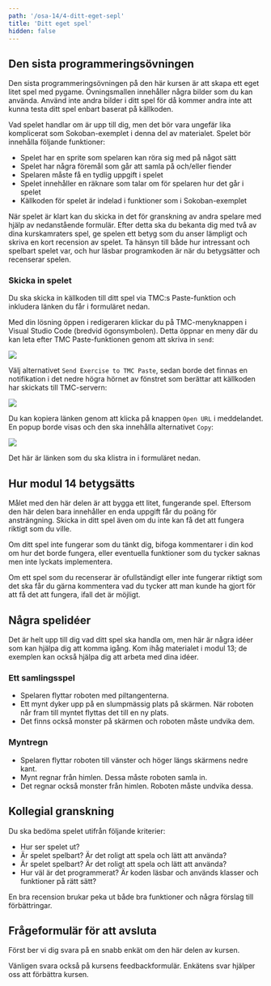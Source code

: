 ```yaml
---
path: '/osa-14/4-ditt-eget-sepl'
title: 'Ditt eget spel'
hidden: false
---
```


## Den sista programmeringsövningen

Den sista programmeringsövningen på den här kursen är att skapa ett eget litet spel med pygame. Övningsmallen innehåller några bilder som du kan använda. Använd inte andra bilder i ditt spel för då kommer andra inte att kunna testa ditt spel enbart baserat på källkoden.

Vad spelet handlar om är upp till dig, men det bör vara ungefär lika komplicerat som Sokoban-exemplet i denna del av materialet. Spelet bör innehålla följande funktioner:

* Spelet har en sprite som spelaren kan röra sig med på något sätt
* Spelet har några föremål som går att samla på och/eller fiender
* Spelaren måste få en tydlig uppgift i spelet
* Spelet innehåller en räknare som talar om för spelaren hur det går i spelet
* Källkoden för spelet är indelad i funktioner som i Sokoban-exemplet

När spelet är klart kan du skicka in det för granskning av andra spelare med hjälp av nedanstående formulär. Efter detta ska du bekanta dig med två av dina kurskamraters spel, ge spelen ett betyg som du anser lämpligt och skriva en kort recension av spelet. Ta hänsyn till både hur intressant och spelbart spelet var, och hur läsbar programkoden är när du betygsätter och recenserar spelen.

### Skicka in spelet

Du ska skicka in källkoden till ditt spel via TMC:s Paste-funktion och inkludera länken du får i formuläret nedan.

Med din lösning öppen i redigeraren klickar du på TMC-menyknappen i Visual Studio Code (bredvid ögonsymbolen). Detta öppnar en meny där du kan leta efter TMC Paste-funktionen genom att skriva in `send`:

<img src="tmc_paste_1.png">

Välj alternativet `Send Exercise to TMC Paste`, sedan borde det finnas en notifikation i det nedre högra hörnet av fönstret som berättar att källkoden har skickats till TMC-servern:

<img src="tmc_paste_2.png">

Du kan kopiera länken genom att klicka på knappen `Open URL` i meddelandet. En popup borde visas och den ska innehålla alternativet `Copy`:

<img src="tmc_paste_3.png">

Det här är länken som du ska klistra in i formuläret nedan.

## Hur modul 14 betygsätts

Målet med den här delen är att bygga ett litet, fungerande spel. Eftersom den här delen bara innehåller en enda uppgift får du poäng för ansträngning. Skicka in ditt spel även om du inte kan få det att fungera riktigt som du ville.

Om ditt spel inte fungerar som du tänkt dig, bifoga kommentarer i din kod om hur det borde fungera, eller eventuella funktioner som du tycker saknas men inte lyckats implementera.

Om ett spel som du recenserar är ofullständigt eller inte fungerar riktigt som det ska får du gärna kommentera vad du tycker att man kunde ha gjort för att få det att fungera, ifall det är möjligt.

## Några spelidéer

Det är helt upp till dig vad ditt spel ska handla om, men här är några idéer som kan hjälpa dig att komma igång. Kom ihåg materialet i modul 13; de exemplen kan också hjälpa dig att arbeta med dina idéer.

### Ett samlingsspel

* Spelaren flyttar roboten med piltangenterna.
* Ett mynt dyker upp på en slumpmässig plats på skärmen. När roboten når fram till myntet flyttas det till en ny plats.
* Det finns också monster på skärmen och roboten måste undvika dem.

### Myntregn

* Spelaren flyttar roboten till vänster och höger längs skärmens nedre kant.
* Mynt regnar från himlen. Dessa måste roboten samla in.
* Det regnar också monster från himlen. Roboten måste undvika dessa.

## Kollegial granskning

Du ska bedöma spelet utifrån följande kriterier:

* Hur ser spelet ut?
* Är spelet spelbart? Är det roligt att spela och lätt att använda?
* Är spelet spelbart? Är det roligt att spela och lätt att använda?
* Hur väl är det programmerat? Är koden läsbar och används klasser och funktioner på rätt sätt?

En bra recension brukar peka ut både bra funktioner och några förslag till förbättringar.

<quiz id="029a36d7-85ba-563e-bf52-bcae0d519e23"></quiz>

## Frågeformulär för att avsluta

Först ber vi dig svara på en snabb enkät om den här delen av kursen.

<quiz id="db980809-c0f7-561a-a843-cb0dfc5cc58f"></quiz>

Vänligen svara också på kursens feedbackformulär. Enkätens svar hjälper oss att förbättra kursen.

<quiz id="de9225f1-9413-50de-85e4-89170e7d4e5c"></quiz>

